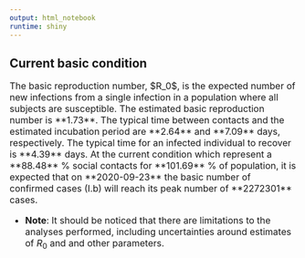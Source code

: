 ```yaml
---
output: html_notebook
runtime: shiny
---
```


## Current basic condition
<font size="3">
The basic reproduction number, $R_0$, is the expected number of new infections from a single infection in a population where all subjects are susceptible. The estimated basic reproduction number is **1.73**. The typical time between contacts and the estimated incubation period are **2.64** and **7.09** days, respectively. The typical time for an infected individual to recover is **4.39** days. At the current condition which represent a **88.48** % social contacts for **101.69** % of population, it is expected that on **2020-09-23** the basic number of confirmed cases (I.b) will reach its peak number of **2272301** cases.

* **Note**: It should be noticed that there are limitations to the analyses performed, including uncertainties around estimates of $R_0$ and and other parameters.


<font>




